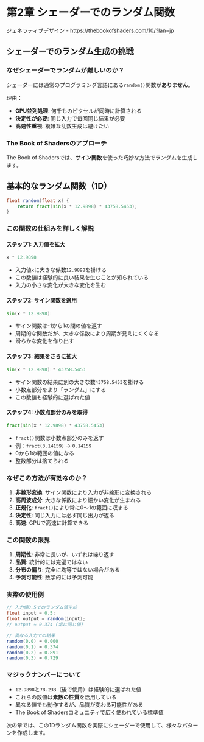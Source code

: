 # 第2章 シェーダーでのランダム関数

ジェネラティブデザイン - https://thebookofshaders.com/10/?lan=jp

## シェーダーでのランダム生成の挑戦

### なぜシェーダーでランダムが難しいのか？

シェーダーには通常のプログラミング言語にある`random()`関数が**ありません**。

理由：
- **GPU並列処理**: 何千ものピクセルが同時に計算される
- **決定性が必要**: 同じ入力で毎回同じ結果が必要
- **高速性重視**: 複雑な乱数生成は避けたい

### The Book of Shadersのアプローチ

The Book of Shadersでは、**サイン関数**を使った巧妙な方法でランダムを生成します。

## 基本的なランダム関数（1D）

```glsl
float random(float x) {
    return fract(sin(x * 12.9898) * 43758.5453);
}
```

### この関数の仕組みを詳しく解説

#### ステップ1: 入力値を拡大
```glsl
x * 12.9898
```
- 入力値`x`に大きな係数`12.9898`を掛ける
- この数値は経験的に良い結果を生むことが知られている
- 入力の小さな変化が大きな変化を生む

#### ステップ2: サイン関数を適用
```glsl
sin(x * 12.9898)
```
- サイン関数は-1から1の間の値を返す
- 周期的な関数だが、大きな係数により周期が見えにくくなる
- 滑らかな変化を作り出す

#### ステップ3: 結果をさらに拡大
```glsl
sin(x * 12.9898) * 43758.5453
```
- サイン関数の結果に別の大きな数`43758.5453`を掛ける
- 小数点部分をより「ランダム」にする
- この数値も経験的に選ばれた値

#### ステップ4: 小数点部分のみを取得
```glsl
fract(sin(x * 12.9898) * 43758.5453)
```
- `fract()`関数は小数点部分のみを返す
- 例：`fract(3.14159)` → `0.14159`
- 0から1の範囲の値になる
- 整数部分は捨てられる

### なぜこの方法が有効なのか？

1. **非線形変換**: サイン関数により入力が非線形に変換される
2. **高周波成分**: 大きな係数により細かい変化が生まれる
3. **正規化**: `fract()`により常に0〜1の範囲に収まる
4. **決定性**: 同じ入力には必ず同じ出力が返る
5. **高速**: GPUで高速に計算できる

### この関数の限界

1. **周期性**: 非常に長いが、いずれは繰り返す
2. **品質**: 統計的には完璧ではない
3. **分布の偏り**: 完全に均等ではない場合がある
4. **予測可能性**: 数学的には予測可能

### 実際の使用例

```glsl
// 入力値0.5でのランダム値生成
float input = 0.5;
float output = random(input);
// output ≈ 0.374 (常に同じ値)

// 異なる入力での結果
random(0.0) ≈ 0.000
random(0.1) ≈ 0.374
random(0.2) ≈ 0.891
random(0.3) ≈ 0.729
```

### マジックナンバーについて

- `12.9898`と`78.233`（後で使用）は経験的に選ばれた値
- これらの数値は**素数の性質**を活用している
- 異なる値でも動作するが、品質が変わる可能性がある
- The Book of Shadersコミュニティで広く使われている標準値

次の章では、この1Dランダム関数を実際にシェーダーで使用して、様々なパターンを作成します。